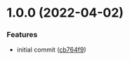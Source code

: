 # 1.0.0 (2022-04-02)


### Features

* initial commit ([cb764f9](https://github.com/garredow/nothing-api/commit/cb764f9183e019dde17b7533462fbb5e19138c8c))

